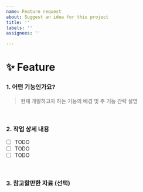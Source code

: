 ```yaml
---
name: Feature request
about: Suggest an idea for this project
title: ''
labels: ''
assignees: ''

---
```


# ✨ Feature

### 1. 어떤 기능인가요?
> 현재 개발하고자 하는 기능의 배경 및 주 기능 간략 설명

<br>

### 2. 작업 상세 내용
- [ ] TODO
- [ ] TODO
- [ ] TODO

<br>

### 3. 참고할만한 자료 (선택)

<br>
